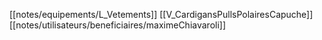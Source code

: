 [[notes/equipements/L_Vetements]] [[V_CardigansPullsPolairesCapuche]] [[notes/utilisateurs/beneficiaires/maximeChiavaroli]]